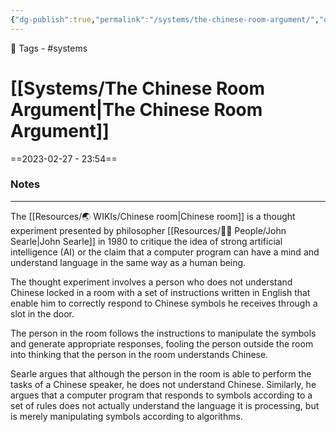 ```yaml
---
{"dg-publish":true,"permalink":"/systems/the-chinese-room-argument/","dgPassFrontmatter":true,"noteIcon":"1","created":"2023-11-14T21:08:39.467+05:30","updated":"2023-12-12T01:03:39.871+05:30"}
---
```


🧶 Tags - #systems 

# [[Systems/The Chinese Room Argument\|The Chinese Room Argument]]
==2023-02-27 - 23:54==
### Notes
---
The [[Resources/🌏 WIKIs/Chinese room\|Chinese room]] is a thought experiment presented by philosopher [[Resources/🤼‍♂️ People/John Searle\|John Searle]] in 1980 to critique the idea of strong artificial intelligence (AI) or the claim that a computer program can have a mind and understand language in the same way as a human being.

The thought experiment involves a person who does not understand Chinese locked in a room with a set of instructions written in English that enable him to correctly respond to Chinese symbols he receives through a slot in the door.

The person in the room follows the instructions to manipulate the symbols and generate appropriate responses, fooling the person outside the room into thinking that the person in the room understands Chinese.

Searle argues that although the person in the room is able to perform the tasks of a Chinese speaker, he does not understand Chinese. Similarly, he argues that a computer program that responds to symbols according to a set of rules does not actually understand the language it is processing, but is merely manipulating symbols according to algorithms.